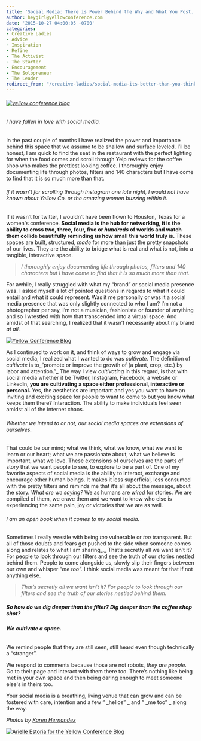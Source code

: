 ```yaml
---
title: 'Social Media: There is Power Behind the Why and What You Post.'
author: heygirl@yellowconference.com
date: '2015-10-27 04:00:05 -0700'
categories:
- Creative Ladies
- Advice
- Inspiration
- Refine
- The Activist
- The Starter
- Encouragement
- The Solopreneur
- The Leader
redirect_from: "/creative-ladies/social-media-its-better-than-you-think/"
---
```


###### [![yellow conference blog](https://yellow-blog-images.imgix.net/2015/10/mscollection-65.jpg)](https://yellow-blog-images.imgix.net/2015/10/mscollection-65.jpg)

###### I have fallen in love with social media.

In the past couple of months I have realized the power and importance behind this space that we assume to be shallow and surface leveled. I’ll be honest, I am quick to find the seat in the restaurant with the perfect lighting for when the food comes and scroll through Yelp reviews for the coffee shop who makes the prettiest looking coffee. I thoroughly enjoy documenting life through photos, filters and 140 characters but I have come to find that it is so much more than that.

###### If it wasn’t for scrolling through Instagram one late night, I would not have known about Yellow Co. or the amazing women buzzing within it.

If it wasn’t for twitter, I wouldn’t have been flown to Houston, Texas for a women's conference. **Social media is the hub for networking, it is the ability to cross two, three, four, five or _hundreds_ of worlds and watch them collide beautifully reminding us how small this world truly is.** These spaces are built, structured, _made_ for more than just the pretty snapshots of our lives. They are the ability to bridge what is real and what is not, into a tangible, interactive space.

> _I thoroughly enjoy documenting life through photos, filters and 140 characters but I have come to find that it is so much more than that._

For awhile, I really struggled with what my “brand” or social media presence was. I asked myself a lot of pointed questions in regards to what it could entail and what it could represent. Was it me personally or was it a social media presence that was only slightly connected to who I am? I’m not a photographer per say, I’m not a musician, fashionista or founder of anything and so I wrestled with how that transcended into a virtual space. And amidst of that searching, I realized that it wasn’t necessarily about my brand _at all._

[![Yellow Conference Blog](https://yellow-blog-images.imgix.net/2015/10/mscollection-57.jpg)](https://yellow-blog-images.imgix.net/2015/10/mscollection-57.jpg)

As I continued to work on it, and think of ways to grow and engage via social media, I realized what I wanted to do was _cultivate_. The definition of _cultivate_ is to_“promote or improve the growth of (a plant, crop, etc.) by labor and attention.”_ The way I view _cultivating_ in this regard, is that with social media whether it be Twitter, Instagram, Facebook, a website or Linkedin, **you are cultivating a space either professional, interactive or personal.** Yes, the aesthetics are important and yes you want to have an inviting and exciting space for people to want to come to but you know what keeps them there? Interaction. The ability to make individuals feel seen amidst all of the internet chaos.

###### Whether we intend to or not, our social media spaces are extensions of ourselves.

That could be our mind; what we think, what we know, what we want to learn or our heart; what we are passionate about, what we believe is important, what we love. These extensions of ourselves are the parts of story that we want people to see, to explore to be a part of. One of my favorite aspects of social media is the ability to interact, exchange and encourage other human beings. It makes it less superficial, less consumed with the pretty filters and reminds me that it’s all about the message, about the story. _What are we saying?_ We as humans are _wired_ for stories. We are compiled of them, we crave them and we want to know who else is experiencing the same pain, joy or victories that we are as well.

###### I am an open book when it comes to my social media.

Sometimes I really wrestle with being _too_ vulnerable or _too_ transparent. But all of those doubts and fears get pushed to the side when someone comes along and relates to what I am sharing_._ That’s secretly all we want isn’t it? For people to look through our filters and see the truth of our stories nestled behind them. People to come alongside us, slowly slip their fingers between our own and whisper “_me too”._ I think social media was meant for that if not anything else.

> _That’s secretly all we want isn’t it? For people to look through our filters and see the truth of our stories nestled behind them._

##### So how do we dig deeper than the filter? Dig deeper than the coffee shop shot?

###### **We cultivate a space.**

We remind people that they are still seen, still heard even though technically a “stranger”.

We respond to comments because those are not robots, _they are people._ Go to their page and interact with them there too. There’s nothing like being met in your own space and then being daring enough to meet someone else's in theirs too.

Your social media is a breathing, living venue that can grow and can be fostered with care, intention and a few “ _hellos” _ and “ _me too” _ along the way.

_Photos by [Karen Hernandez](http://www.karenmariehernandez.com/)_

[![Arielle Estoria for the Yellow Conference Blog](https://yellow-blog-images.imgix.net/2015/09/arielleestoria.jpg)](http://chroniclesofalioness.com/)
